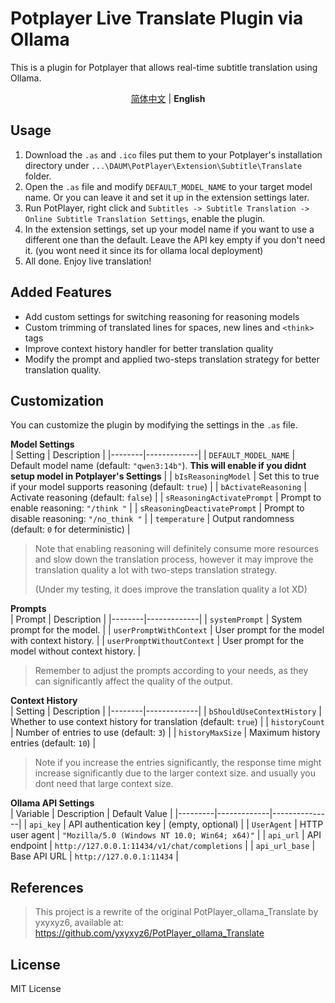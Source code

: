 # Potplayer Live Translate Plugin via Ollama

This is a plugin for Potplayer that allows real-time subtitle translation using Ollama.

<div align="center">
  <a href="https://github.com/Nuo27/Potplayer-Ollama-Translate/blob/master/README_zh.md">简体中文</a> | <strong>English</strong>
</div>

## Usage

1. Download the `.as` and `.ico` files put them to your Potplayer's installation directory under `...\DAUM\PotPlayer\Extension\Subtitle\Translate` folder.
2. Open the `.as` file and modify `DEFAULT_MODEL_NAME` to your target model name. Or you can leave it and set it up in the extension settings later.
3. Run PotPlayer, right click and `Subtitles -> Subtitle Translation -> Online Subtitle Translation Settings`, enable the plugin.
4. In the extension settings, set up your model name if you want to use a different one than the default. Leave the API key empty if you don't need it. (you wont need it since its for ollama local deployment)
5. All done. Enjoy live translation!

## Added Features

- Add custom settings for switching reasoning for reasoning models
- Custom trimming of translated lines for spaces, new lines and `<think>` tags
- Improve context history handler for better translation quality
- Modify the prompt and applied two-steps translation strategy for better translation quality.

## Customization

You can customize the plugin by modifying the settings in the `.as` file.

**Model Settings**  
| Setting | Description |
|--------|-------------|
| `DEFAULT_MODEL_NAME` | Default model name (default: `"qwen3:14b"`). **This will enable if you didnt setup model in Potplayer's Settings** |
| `bIsReasoningModel` | Set this to true if your model supports reasoning (default: `true`) |
| `bActivateReasoning` | Activate reasoning (default: `false`) |
| `sReasoningActivatePrompt` | Prompt to enable reasoning: `"/think "` |
| `sReasoningDeactivatePrompt` | Prompt to disable reasoning: `"/no_think "` |
| `temperature` | Output randomness (default: `0` for deterministic) |

> Note that enabling reasoning will definitely consume more resources and slow down the translation process, however it may improve the translation quality a lot with two-steps translation strategy.
>
> (Under my testing, it does improve the translation quality a lot XD)

**Prompts**  
| Prompt | Description |
|--------|-------------|
| `systemPrompt` | System prompt for the model. |
| `userPromptWithContext` | User prompt for the model with context history. |
| `userPromptWithoutContext` | User prompt for the model without context history. |

> Remember to adjust the prompts according to your needs, as they can significantly affect the quality of the output.

**Context History**  
| Setting | Description |
|--------|-------------|
| `bShouldUseContextHistory` | Whether to use context history for translation (default: `true`) |
| `historyCount` | Number of entries to use (default: `3`) |
| `historyMaxSize` | Maximum history entries (default: `10`) |

> Note if you increase the entries significantly, the response time might increase significantly due to the larger context size. and usually you dont need that large context size.

**Ollama API Settings**  
| Variable | Description | Default Value |
|---------|-------------|---------------|
| `api_key` | API authentication key | (empty, optional) |
| `UserAgent` | HTTP user agent | `"Mozilla/5.0 (Windows NT 10.0; Win64; x64)"` |
| `api_url` | API endpoint | `http://127.0.0.1:11434/v1/chat/completions` |
| `api_url_base` | Base API URL | `http://127.0.0.1:11434` |

## References

> This project is a rewrite of the original PotPlayer_ollama_Translate by yxyxyz6, available at: https://github.com/yxyxyz6/PotPlayer_ollama_Translate

## License

MIT License
